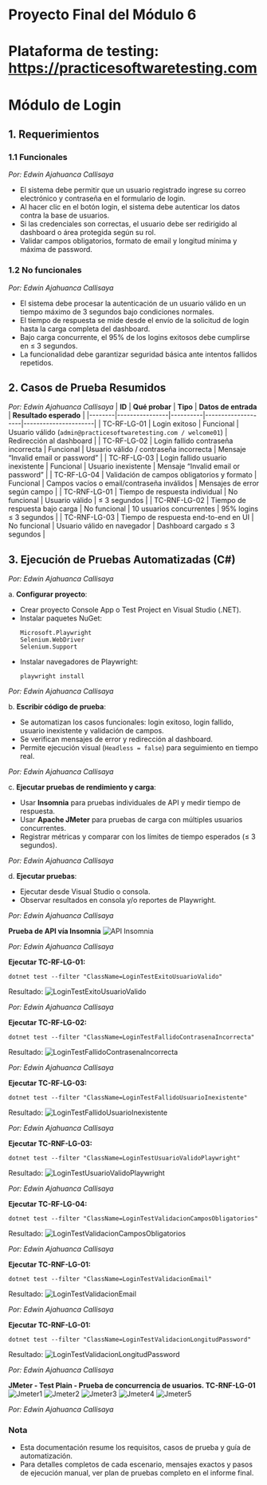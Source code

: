 # Proyecto Final del Módulo 6
# Plataforma de testing: https://practicesoftwaretesting.com


# Módulo de Login

## 1. Requerimientos

### 1.1 Funcionales
*Por: Edwin Ajahuanca Callisaya*
- El sistema debe permitir que un usuario registrado ingrese su correo electrónico y contraseña en el formulario de login.
- Al hacer clic en el botón login, el sistema debe autenticar los datos contra la base de usuarios.
- Si las credenciales son correctas, el usuario debe ser redirigido al dashboard o área protegida según su rol.
- Validar campos obligatorios, formato de email y longitud mínima y máxima de password.
  
### 1.2 No funcionales
*Por: Edwin Ajahuanca Callisaya*
- El sistema debe procesar la autenticación de un usuario válido en un tiempo máximo de 3 segundos bajo condiciones normales.
- El tiempo de respuesta se mide desde el envío de la solicitud de login hasta la carga completa del dashboard.
- Bajo carga concurrente, el 95% de los logins exitosos debe cumplirse en ≤ 3 segundos.
- La funcionalidad debe garantizar seguridad básica ante intentos fallidos repetidos.

## 2. Casos de Prueba Resumidos
*Por: Edwin Ajahuanca Callisaya*
| **ID** | **Qué probar** | **Tipo** | **Datos de entrada** | **Resultado esperado** |
|--------|----------------|----------|--------------------|----------------------|
| TC-RF-LG-01 | Login exitoso | Funcional | Usuario válido (`admin@practicesoftwaretesting.com / welcome01`) | Redirección al dashboard |
| TC-RF-LG-02 | Login fallido contraseña incorrecta | Funcional | Usuario válido / contraseña incorrecta | Mensaje “Invalid email or password” |
| TC-RF-LG-03 | Login fallido usuario inexistente | Funcional | Usuario inexistente | Mensaje “Invalid email or password” |
| TC-RF-LG-04 | Validación de campos obligatorios y formato | Funcional | Campos vacíos o email/contraseña inválidos | Mensajes de error según campo |
| TC-RNF-LG-01 | Tiempo de respuesta individual | No funcional | Usuario válido | ≤ 3 segundos |
| TC-RNF-LG-02 | Tiempo de respuesta bajo carga | No funcional | 10 usuarios concurrentes | 95% logins ≤ 3 segundos |
| TC-RNF-LG-03 | Tiempo de respuesta end-to-end en UI | No funcional | Usuario válido en navegador | Dashboard cargado ≤ 3 segundos |

## 3. Ejecución de Pruebas Automatizadas (C#)
*Por: Edwin Ajahuanca Callisaya*

a. **Configurar proyecto**:
   - Crear proyecto Console App o Test Project en Visual Studio (.NET).
   - Instalar paquetes NuGet:  
     ```
     Microsoft.Playwright
     Selenium.WebDriver
     Selenium.Support
     ```
   - Instalar navegadores de Playwright:
     ```
     playwright install
     ```

*Por: Edwin Ajahuanca Callisaya*

b. **Escribir código de prueba**:
   - Se automatizan los casos funcionales: login exitoso, login fallido, usuario inexistente y validación de campos.
   - Se verifican mensajes de error y redirección al dashboard.
   - Permite ejecución visual (`Headless = false`) para seguimiento en tiempo real.

*Por: Edwin Ajahuanca Callisaya*

c. **Ejecutar pruebas de rendimiento y carga**:
   - Usar **Insomnia** para pruebas individuales de API y medir tiempo de respuesta.
   - Usar **Apache JMeter** para pruebas de carga con múltiples usuarios concurrentes.
   - Registrar métricas y comparar con los límites de tiempo esperados (≤ 3 segundos).

*Por: Edwin Ajahuanca Callisaya*

d. **Ejecutar pruebas**:
   - Ejecutar desde Visual Studio o consola.
   - Observar resultados en consola y/o reportes de Playwright.

*Por: Edwin Ajahuanca Callisaya*

**Prueba de API vía Insomnia**
![API Insomnia](evidencias/api-insomnia.png)

*Por: Edwin Ajahuanca Callisaya*

**Ejecutar TC-RF-LG-01:**
```
dotnet test --filter "ClassName=LoginTestExitoUsuarioValido" 
```
Resultado:
![LoginTestExitoUsuarioValido](evidencias/logintestexitousuariovalido.png)

*Por: Edwin Ajahuanca Callisaya*

**Ejecutar TC-RF-LG-02:**
```
dotnet test --filter "ClassName=LoginTestFallidoContrasenaIncorrecta" 
```
Resultado:
![LoginTestFallidoContrasenaIncorrecta](evidencias/logintestfallidocontrasenaincorrecta.png)

*Por: Edwin Ajahuanca Callisaya*

**Ejecutar TC-RF-LG-03:**
```
dotnet test --filter "ClassName=LoginTestFallidoUsuarioInexistente" 
```
Resultado:
![LoginTestFallidoUsuarioInexistente](evidencias/logintestfallidousuarioinexistente.png)

*Por: Edwin Ajahuanca Callisaya*

**Ejecutar TC-RNF-LG-03:**
```
dotnet test --filter "ClassName=LoginTestUsuarioValidoPlaywright" 
```
Resultado:
![LoginTestUsuarioValidoPlaywright](evidencias/logintestusuariovalidoplaywright.png)

*Por: Edwin Ajahuanca Callisaya*

**Ejecutar TC-RF-LG-04:**
```
dotnet test --filter "ClassName=LoginTestValidacionCamposObligatorios" 
```
Resultado:
![LoginTestValidacionCamposObligatorios](evidencias/logintestvalidacioncamposobligatorios.png)

*Por: Edwin Ajahuanca Callisaya*

**Ejecutar TC-RNF-LG-01:**
```
dotnet test --filter "ClassName=LoginTestValidacionEmail" 
```
Resultado:
![LoginTestValidacionEmail](evidencias/logintestvalidacionemail.png)

*Por: Edwin Ajahuanca Callisaya*

**Ejecutar TC-RNF-LG-01:**
```
dotnet test --filter "ClassName=LoginTestValidacionLongitudPassword" 
```
Resultado:
![LoginTestValidacionLongitudPassword](evidencias/logintestvalidacionlongitudpassword.png)

*Por: Edwin Ajahuanca Callisaya*

**JMeter - Test Plain - Prueba de concurrencia de usuarios. TC-RNF-LG-01**
![Jmeter1](evidencias/jmeter1.png)
![Jmeter2](evidencias/jmeter2.png)
![Jmeter3](evidencias/jmeter3.png)
![Jmeter4](evidencias/jmeter4.png)
![Jmeter5](evidencias/jmeter5.png)

*Por: Edwin Ajahuanca Callisaya*

### Nota
- Esta documentación resume los requisitos, casos de prueba y guía de automatización.  
- Para detalles completos de cada escenario, mensajes exactos y pasos de ejecución manual, ver plan de pruebas completo en el informe final.
